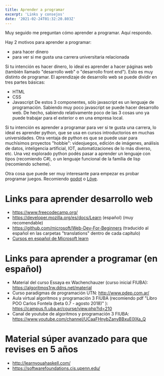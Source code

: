 ```yaml
---
title: Aprender a programar
excerpt: 'Links y consejos'
date: '2021-02-24T01:32:20.803Z'
---
```

Muy seguido me preguntan cómo aprender a programar. Aquí respondo.

Hay 2 motivos para aprender a programar:
- para hacer dinero
- para ver si me gusta una carrera universitaria relacionada

Si tu intención es hacer dinero, lo ideal es aprender a hacer páginas web (también llamado "desarrollo web" o "desarrollo front end"). Esto es muy distinto de programar. El aprendizaje de desarrollo web se puede dividir en tres partes básicas:
- HTML
- CSS
- Javascript
De estos 3 componentes, sólo javascript es un lenguaje de programación. Sabiendo muy poco javascript se puede hacer desarrollo web. De hecho, sabiendo relativamente poco de las 3 cosas uno ya puede trabajar para el exterior o en una empresa local.

Si tu intención es aprender a programar para ver si te gusta una carrera, lo ideal es aprender python, que se usa en cursos introductorios en muchas universidades. Otra ventaja de python es que se puede usar para muchísimos proyectos "hobbie": videojuegos, edición de imágenes, análisis de datos, inteligencia artificial, IOT, automatizaciones de lo más diverso, etc. Una vez explorado python podés pasar a aprender un lenguaje con tipos (recomiendo C#), o un lenguaje funcional de la família de lisp (recomiendo scheme).

Otra cosa que puede ser muy interesante para empezar es probar programar juegos. Recomiendo [godot](https://godotengine.org/) o [Löve](https://love2d.org/).

# Links para aprender desarrollo web
- https://www.freecodecamp.org/
- https://developer.mozilla.org/es/docs/Learn (español) (muy recomendable)
- https://github.com/microsoft/Web-Dev-For-Beginners (traducido al español en las carpetas "translations" dentro de cada capítulo)
- [Cursos en español de Microsoft learn](https://docs.microsoft.com/es-es/users/jenlooper-2911/collections/jg2gax8pzd6o81?WT.mc_id=academic-4621-cxa)

# Links para aprender a programar (en español)
- Material del curso Essaya ex Wachenchauzer (curso inicial FIUBA): https://algoritmos1rw.ddns.net/material
- Curso paradigmas de programación UTN: http://www.pdep.com.ar/
- Aula virtual algoritmos y programación 3 FIUBA (recomiendo pdf "Libro POO Carlos Fontela (beta 0.7 - agosto 2018)" ): https://campus.fi.uba.ar/course/view.php?id=210 
- Canal de youtube de algoritmos y programación 3 FIUBA: https://www.youtube.com/channel/UCaaFHnybZanyBBxuE0IXa_Q

# Material súper avanzado para que revises en 5 años
- http://learnyouahaskell.com/
- https://softwarefoundations.cis.upenn.edu/